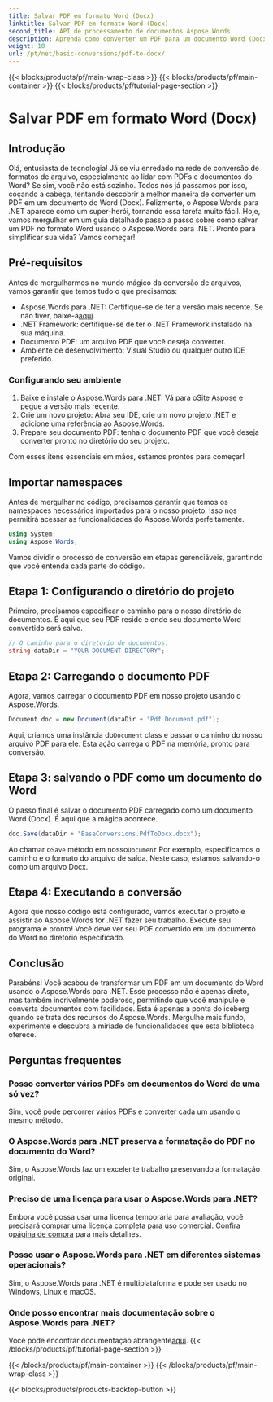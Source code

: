 ```yaml
---
title: Salvar PDF em formato Word (Docx)
linktitle: Salvar PDF em formato Word (Docx)
second_title: API de processamento de documentos Aspose.Words
description: Aprenda como converter um PDF para um documento Word (Docx) usando Aspose.Words para .NET neste guia detalhado passo a passo. Perfeito para desenvolvedores.
weight: 10
url: /pt/net/basic-conversions/pdf-to-docx/
---
```


{{< blocks/products/pf/main-wrap-class >}}
{{< blocks/products/pf/main-container >}}
{{< blocks/products/pf/tutorial-page-section >}}

# Salvar PDF em formato Word (Docx)

## Introdução

Olá, entusiasta de tecnologia! Já se viu enredado na rede de conversão de formatos de arquivo, especialmente ao lidar com PDFs e documentos do Word? Se sim, você não está sozinho. Todos nós já passamos por isso, coçando a cabeça, tentando descobrir a melhor maneira de converter um PDF em um documento do Word (Docx). Felizmente, o Aspose.Words para .NET aparece como um super-herói, tornando essa tarefa muito fácil. Hoje, vamos mergulhar em um guia detalhado passo a passo sobre como salvar um PDF no formato Word usando o Aspose.Words para .NET. Pronto para simplificar sua vida? Vamos começar!

## Pré-requisitos

Antes de mergulharmos no mundo mágico da conversão de arquivos, vamos garantir que temos tudo o que precisamos:

-  Aspose.Words para .NET: Certifique-se de ter a versão mais recente. Se não tiver, baixe-a[aqui](https://releases.aspose.com/words/net/).
- .NET Framework: certifique-se de ter o .NET Framework instalado na sua máquina.
- Documento PDF: um arquivo PDF que você deseja converter.
- Ambiente de desenvolvimento: Visual Studio ou qualquer outro IDE preferido.

### Configurando seu ambiente

1.  Baixe e instale o Aspose.Words para .NET: Vá para o[Site Aspose](https://releases.aspose.com/words/net/) e pegue a versão mais recente.
2. Crie um novo projeto: Abra seu IDE, crie um novo projeto .NET e adicione uma referência ao Aspose.Words.
3. Prepare seu documento PDF: tenha o documento PDF que você deseja converter pronto no diretório do seu projeto.

Com esses itens essenciais em mãos, estamos prontos para começar!

## Importar namespaces

Antes de mergulhar no código, precisamos garantir que temos os namespaces necessários importados para o nosso projeto. Isso nos permitirá acessar as funcionalidades do Aspose.Words perfeitamente.

```csharp
using System;
using Aspose.Words;
```

Vamos dividir o processo de conversão em etapas gerenciáveis, garantindo que você entenda cada parte do código.

## Etapa 1: Configurando o diretório do projeto

Primeiro, precisamos especificar o caminho para o nosso diretório de documentos. É aqui que seu PDF reside e onde seu documento Word convertido será salvo.

```csharp
// O caminho para o diretório de documentos.
string dataDir = "YOUR DOCUMENT DIRECTORY";
```

## Etapa 2: Carregando o documento PDF

Agora, vamos carregar o documento PDF em nosso projeto usando o Aspose.Words.

```csharp
Document doc = new Document(dataDir + "Pdf Document.pdf");
```

 Aqui, criamos uma instância do`Document` class e passar o caminho do nosso arquivo PDF para ele. Esta ação carrega o PDF na memória, pronto para conversão.

## Etapa 3: salvando o PDF como um documento do Word

O passo final é salvar o documento PDF carregado como um documento Word (Docx). É aqui que a mágica acontece.

```csharp
doc.Save(dataDir + "BaseConversions.PdfToDocx.docx");
```

 Ao chamar o`Save` método em nosso`Document` Por exemplo, especificamos o caminho e o formato do arquivo de saída. Neste caso, estamos salvando-o como um arquivo Docx.

## Etapa 4: Executando a conversão

Agora que nosso código está configurado, vamos executar o projeto e assistir ao Aspose.Words for .NET fazer seu trabalho. Execute seu programa e pronto! Você deve ver seu PDF convertido em um documento do Word no diretório especificado.

## Conclusão

Parabéns! Você acabou de transformar um PDF em um documento do Word usando o Aspose.Words para .NET. Esse processo não é apenas direto, mas também incrivelmente poderoso, permitindo que você manipule e converta documentos com facilidade. Esta é apenas a ponta do iceberg quando se trata dos recursos do Aspose.Words. Mergulhe mais fundo, experimente e descubra a miríade de funcionalidades que esta biblioteca oferece.

## Perguntas frequentes

### Posso converter vários PDFs em documentos do Word de uma só vez?
Sim, você pode percorrer vários PDFs e converter cada um usando o mesmo método.

### O Aspose.Words para .NET preserva a formatação do PDF no documento do Word?
Sim, o Aspose.Words faz um excelente trabalho preservando a formatação original.

### Preciso de uma licença para usar o Aspose.Words para .NET?
 Embora você possa usar uma licença temporária para avaliação, você precisará comprar uma licença completa para uso comercial. Confira o[página de compra](https://purchase.aspose.com/buy) para mais detalhes.

### Posso usar o Aspose.Words para .NET em diferentes sistemas operacionais?
Sim, o Aspose.Words para .NET é multiplataforma e pode ser usado no Windows, Linux e macOS.

### Onde posso encontrar mais documentação sobre o Aspose.Words para .NET?
 Você pode encontrar documentação abrangente[aqui](https://reference.aspose.com/words/net/).
{{< /blocks/products/pf/tutorial-page-section >}}

{{< /blocks/products/pf/main-container >}}
{{< /blocks/products/pf/main-wrap-class >}}

{{< blocks/products/products-backtop-button >}}
